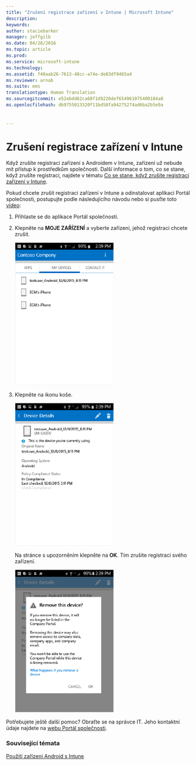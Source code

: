 ```yaml
---
title: "Zrušení registrace zařízení v Intune | Microsoft Intune"
description: 
keywords: 
author: staciebarker
manager: jeffgilb
ms.date: 04/28/2016
ms.topic: article
ms.prod: 
ms.service: microsoft-intune
ms.technology: 
ms.assetid: f40aab26-7613-48cc-a74e-de83df9465a4
ms.reviewer: arnab
ms.suite: ems
translationtype: Human Translation
ms.sourcegitcommit: e52ebdd62ca68f1d9226def654961075400184a8
ms.openlocfilehash: db9755013320f11bd58fa94275274ad6ba2b5e9a


---
```



# Zrušení registrace zařízení v Intune

Když zrušíte registraci zařízení s Androidem v Intune, zařízení už nebude mít přístup k prostředkům společnosti.  Další informace o tom, co se stane, když zrušíte registraci, najdete v tématu [Co se stane, když zrušíte registraci zařízení v Intune](what-happens-if-you-unenroll-your-device-from-intune-android.md).

Pokud chcete zrušit registraci zařízení v Intune a odinstalovat aplikaci Portál společnosti, postupujte podle následujícího návodu nebo si pusťte toto [video](http://aka.ms/gyq2du):

1.  Přihlaste se do aplikace Portál společnosti.

2.  Klepněte na **MOJE ZAŘÍZENÍ** a vyberte zařízení, jehož registraci chcete zrušit.

    ![android-company-portal-unenroll-choose-device](./media/andr-1-my-devices-choose.png)

3.  Klepněte na ikonu koše.

    ![android-company-portal-unenroll-tap-trash](./media/andr-2-tap-trashcan.png)

    Na stránce s upozorněním klepněte na **OK**. Tím zrušíte registraci svého zařízení.

    ![android-company-portal-unenroll-warning](./media/andr-3-warning-about-remove.png)

Potřebujete ještě další pomoc? Obraťte se na správce IT. Jeho kontaktní údaje najdete na [webu Portál společnosti](http://portal.manage.microsoft.com).

### Související témata
[Použití zařízení Android s Intune](using-your-android-device-with-intune.md)


<!--HONumber=Jun16_HO4-->


